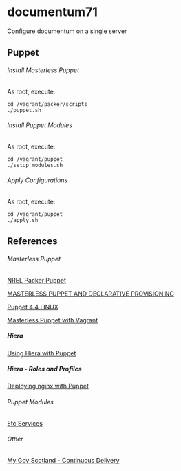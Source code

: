 # documentum71

Configure documentum on a single server

## Puppet
###### Install Masterless Puppet
As root, execute:

    cd /vagrant/packer/scripts
    ./puppet.sh

###### Install Puppet Modules
As root, execute:

    cd /vagrant/puppet
    ./setup_modules.sh

###### Apply Configurations
As root, execute:

    cd /vagrant/puppet
    ./apply.sh

## References
###### Masterless Puppet
[NREL Packer Puppet](https://github.com/NREL/vagrant-boxes/blob/master/packer/scripts/puppet.sh)

[MASTERLESS PUPPET AND DECLARATIVE PROVISIONING](https://inside.mygov.scot/2015/11/24/masterless-puppet)

[Puppet 4.4 LINUX](https://docs.puppet.com/puppet/4.4/reference/install_linux.html)

[Masterless Puppet with Vagrant](http://terrarum.net/blog/masterless-puppet-with-vagrant.html)


##### Hiera
[Using Hiera with Puppet](http://pierrerambaud.com/blog/devops/using-hiera-with-puppet)

##### Hiera - Roles and Profiles
[Deploying nginx with Puppet](https://blog.serverdensity.com/deploying-nginx-with-puppet)

###### Puppet Modules
[Etc Services](https://forge.puppetlabs.com/ccin2p3/etc_services)

###### Other
[My Gov Scotland - Continuous Delivery](https://inside.mygov.scot/2015/11/04/how-we-approach-continuous-delivery/index.html)